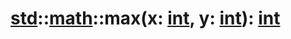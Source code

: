 # [std](/libs/std/)::[math](/libs/std/math/)::max(x:&nbsp;[int](/libs/std/core/type.int.md), y:&nbsp;[int](/libs/std/core/type.int.md)):&nbsp;[int](/libs/std/core/type.int.md)

